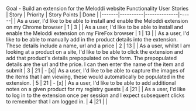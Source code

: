 Goal - Build an extension for the Meloddi website
Functionality User Stories
| Story | Priority | Story Points | Done |
|-------|----------|--------------|------|
| As a user, I'd like to be able to install and enable the Meloddi extension on my Chrome browser | 1 | 3 | |
 As a user, I'd like to be able to install and enable the Meloddi extension on my FireFox browser | 1 | 13 | |
 As a user, I'd like to be able to manually add in the product details into the extension. These details include a name, url and a price | 2 | 13 | |
 As a user, whilst I am looking at a product on a site, I'd like to be able to click the extension and add that product's details prepopulated on the form. The prepopulated details are the url and the price. I can then enter the name of the item and submit | 3 | 21 | - [x]|
 As a user, I'd like to be able to capture the images of the items that I am viewing, these would automatically be populated in the extension. | 5 | 21 | - [x] |
 As a user, I'd like to be able to add additional notes on a given product for my registry guests | 4 |21 | |
 As a user, I'd like to log in to the extension once per session and I expect subsequent clicks to remember that I am logged in. | 4 |21 | |